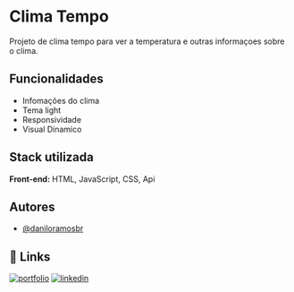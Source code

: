 # Clima Tempo
Projeto de clima tempo para ver a temperatura e outras informaçoes sobre o clima.



## Funcionalidades

- Infomações do clima
- Tema light
- Responsividade
- Visual Dinamico


## Stack utilizada

**Front-end:** HTML, JavaScript, CSS, Api 



## Autores

- [@daniloramosbr](https://www.github.com/daniloramosbr)


## 🔗 Links
[![portfolio](https://img.shields.io/badge/my_portfolio-000?style=for-the-badge&logo=ko-fi&logoColor=white)](https://daniloramosbr.github.io/portfolio/)
[![linkedin](https://img.shields.io/badge/linkedin-0A66C2?style=for-the-badge&logo=linkedin&logoColor=white)](https://www.linkedin.com/in/daniloramosbr)

